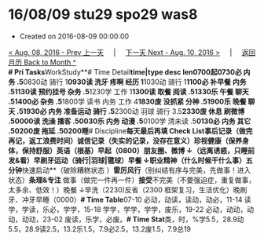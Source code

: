 # 16/08/09 stu29 spo29 was8

* Created on 2016-08-09 00:00:00

[&lt; Aug. 08, 2016 - Prev 上一天](d08.md)     \|     [下一天 Next - Aug. 10, 2016 &gt;](d10.md)     \|     [返回月历 Back to Month ^](index.md)   
**\# Pri Tasks**WorkStudy**\# Time Detail**time\|type desc len0700起0730必 内务 .5**0830动 骑行 1**0930读 洗牙 疼啊 经历 1**1030动 骑行 1**1100必 补早餐 内务 .51130读 预约挂号 杂务 .5**1230学 工作 1**1300读 取餐 阅读 .51330乐 午餐 聊天 .51400必 杂务 .5**1800学 读书 内务 工作 4**1830废 没抓紧 分神 .51900乐 晚餐 聊天 .51930必 内务 准备运动 骑行 .5**2300动 羽球 骑行 3.5**2330废 休息 刷微博 .50000读 洗澡 播客 .50030乐 内务 动漫 .5**0100学 清未读 .5**0130必 内务 其它 .50200废 拖延 .50200睡**\# Discipline**每天最后再填 Check List事后记录（做完再记，返工浪费时间）诚信记录（失实的记录，没存在意义）珍视健康（保养身体，保持舒服）英语（根基）早起（0800）朋友圈、微博 ↓（远离诱惑，只睡前发&看）早刷牙运动（骑行\|羽球\|毽球）早餐 ↓**职业**精神（什么时候干什么事）五分钟**快速启动**（破除糟糕状态 ）**雷厉风行**（别纠结有序与完美，先做事！进入状态）**条理&专注** 做事（做完一件再一件）**接受**不完美（不要强迫症，重复做事，太多余、低效！）晚餐 ↓早洗（2230\)反省（2300 框架复习，生活优化）晚刷牙、冲牙早睡（0000）**\# Time Table**07-10 必动，动读，读动，动必，11-14 读学，学读，乐必，学学，15-18 学学，学学，学学，废乐，19-22 必动，动动，动动，动动，23-02 废读，乐学，必废。**\# Time Stat**类，时，%学5.5，28.9动5.5，28.9读2.5，13.2乐1.5，7.9必2.5，13.2废1.5，7.9总19

